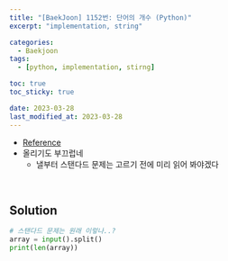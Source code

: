 ```yaml
---
title: "[BaekJoon] 1152번: 단어의 개수 (Python)"
excerpt: "implementation, string"

categories:
  - Baekjoon
tags:
  - [python, implementation, stirng]

toc: true
toc_sticky: true

date: 2023-03-28
last_modified_at: 2023-03-28
---
```


- [Reference](https://www.acmicpc.net/problem/1152)
- 올리기도 부끄럽네
  - 낼부터 스탠다드 문제는 고르기 전에 미리 읽어 봐야겠다

<br>

## Solution

```python
# 스탠다드 문제는 원래 이렇나..?
array = input().split()
print(len(array))
```